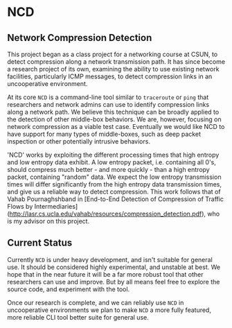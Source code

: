 NCD
===

Network Compression Detection
------------------------------

This project began as a class project for a networking course at CSUN, to
detect compression along a network transmission path. It has since become a
research project of its own, examining the ability to use existing network
facilities, particularly ICMP messages, to detect compression links in an
uncooperative environment.

At its core `NCD` is a command-line tool similar to `traceroute` or `ping` that
researchers and network admins can use to identify compression links along a
network path. We believe this technique can be broadly applied to the detection
of other middle-box behaviors. We are, however, focusing on network compression
as a viable test case. Eventually we would like NCD to have support for many
types of middle-boxes, such as deep packet inspection or other potentially
intrusive behaviors.

'NCD' works by exploiting the different processing times that high entropy and
low entropy data exhibit. A low entropy packet, i.e. containing all 0's, should
compress much better - and more quickly - than a high entropy packet,
containing "random" data. We expect the low entropy transmission times will
differ significantly from the high entropy data transmission times, and give us
a reliable way to detect compression. This work follows that of Vahab
Pournaghshband in [End-to-End Detection of Compression of Traffic Flows by
Intermediaries]
(http://lasr.cs.ucla.edu/vahab/resources/compression_detection.pdf), who is my
advisor on this project.

Current Status
--------------
Currently `NCD` is under heavy development, and
isn't suitable for general use. It should be considered highly experimental,
and unstable at best. We hope that in the near future it will be a far more
robust tool that other researchers can use and improve. But by all means feel
free to explore the source code, and experiment with the tool. 

Once our research is complete, and we can reliably use `NCD` in uncooperative
environments we plan to make `NCD` a more fully featured, more reliable CLI
tool better suite for general use.

